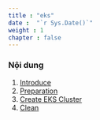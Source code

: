 ```yaml
---
title : "eks"
date :  "`r Sys.Date()`" 
weight : 1 
chapter : false
---
```



### Nội dung

 1. [Introduce](1-introduce/)
 2. [Preparation ](2-Prerequiste/)
 3. [Create EKS Cluster](3-createekscluster/)
 4. [Clean](4-cleanup/)
